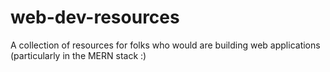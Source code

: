 # web-dev-resources
A collection of resources for folks who would are building web applications (particularly in the MERN stack :)
